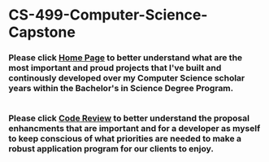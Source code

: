 # CS-499-Computer-Science-Capstone
### Please click <a href='https://github.com/Jmeza01/CS-499-Computer-Science-Capstone/blob/main/README.md'>Home Page</a> to better understand what are the most important and proud projects that I've built and continously developed over my Computer Science scholar years within the Bachelor's in Science Degree Program.
#
### Please click <a href='https://youtu.be/h8HqdzPfHQI'>Code Review</a> to better understand the proposal enhancments that are important and for a developer as myself to keep conscious of what priorities are needed to make a robust application program for our clients to enjoy. 
